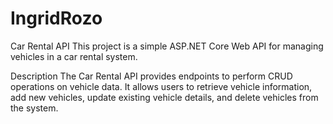 # IngridRozo

Car Rental API
This project is a simple ASP.NET Core Web API for managing vehicles in a car rental system.

Description
The Car Rental API provides endpoints to perform CRUD operations on vehicle data. It allows users to retrieve vehicle information, add new vehicles, update existing vehicle details, and delete vehicles from the system.
